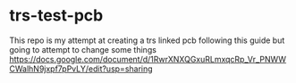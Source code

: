 # trs-test-pcb
This repo is my attempt at creating a trs linked pcb 
following this guide but going to attempt to change some things https://docs.google.com/document/d/1RwrXNXQGxuRLmxqcRp_Vr_PNWWCWalhN9jxpf7pPvLY/edit?usp=sharing
